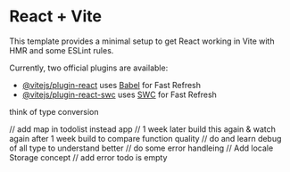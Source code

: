 # React + Vite

This template provides a minimal setup to get React working in Vite with HMR and some ESLint rules.

Currently, two official plugins are available:

- [@vitejs/plugin-react](https://github.com/vitejs/vite-plugin-react/blob/main/packages/plugin-react/README.md) uses [Babel](https://babeljs.io/) for Fast Refresh
- [@vitejs/plugin-react-swc](https://github.com/vitejs/vite-plugin-react-swc) uses [SWC](https://swc.rs/) for Fast Refresh
<!-- Tools react vite , react ,react dom, context api, tailwind css,javascript , coolers , git, github, netilify vercel, debugging -->
think of type conversion


// add map in todolist instead app
// 1 week later build this again & watch again after 1 week build to compare function quality
//  do and learn debug of all type to understand better
// do some error handleing
// Add locale Storage concept
// add error todo is empty
